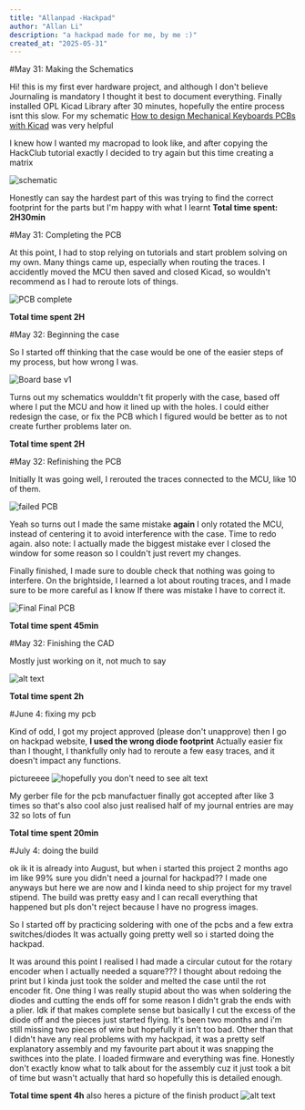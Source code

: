 ```yaml
---
title: "Allanpad -Hackpad"
author: "Allan Li"
description: "a hackpad made for me, by me :)"
created_at: "2025-05-31"
---
```


#May 31: Making the Schematics 

Hi! this is my first ever hardware project, and although I don't believe Journaling is mandatory I thought it best to document everything. 
Finally installed OPL Kicad Library after 30 minutes, hopefully the entire process isnt this slow.
For my schematic [How to design Mechanical Keyboards PCBs with Kicad](https://www.youtube.com/watch?v=8WXpGTIbxlQ&t=320s&ab_channel=JoeScotto) was very helpful 

I knew how I wanted my macropad to look like, and after copying the HackClub tutorial exactly I decided to try again but this time creating a matrix

![schematic](./images/schematics.png)

Honestly can say the hardest part of this was trying to find the correct footprint for the parts but I'm happy with what I learnt 
**Total time spent: 2H30min**

#May 31: Completing the PCB

At this point, I had to stop relying on tutorials and start problem solving on my own. Many things came up, especially when routing the traces.
I accidently moved the MCU then saved and closed Kicad, so wouldn't recommend as I had to reroute lots of things. 

![PCB complete ](./images/PCB.png)

**Total time spent 2H**

#May 32: Beginning the case

So I started off thinking that the case would be one of the easier steps of my process, but how wrong I was. 

![Board base v1](./images/Case_bottom1.png)

Turns out my schematics woulddn't fit properly with the case, based off where I put the MCU and how it lined up with the holes.
I could either redesign the case, or fix the PCB which I figured would be better as to not create further problems later on. 

**Total time spent 2H**

#May 32: Refinishing the PCB

Initially It was going well, I rerouted the traces connected to the MCU, like 10 of them. 

![failed PCB](./images/failedpcb.png)

Yeah so turns out I made the same mistake **again** 
I only rotated the MCU, instead of centering it to avoid interference with the case. Time to redo again.
also note: I actually made the biggest mistake ever I closed the window for some reason so I couldn't just revert my changes. 

Finally finished, I made sure to double check that nothing was going to interfere.
On the brightside, I learned a lot about routing traces, and I made sure to be more careful as I know If there was mistake I have to correct it. 

![Final Final PCB](./images/finalpcb.png)

**Total time spent 45min**

#May 32: Finishing the CAD

Mostly just working on it, not much to say

![alt text](./images/finalcad.png)

**Total time spent 2h**

#June 4: fixing my pcb 

Kind of odd, I got my project approved (please don't unapprove) then I go on hackpad website, **I used the wrong diode footprint**
Actually easier fix than I thought, I thankfully only had to reroute a few easy traces, and it doesn't impact any functions. 

pictureeee
![hopefully you don't need to see alt text](./images/finalfinalPCB.png)

My gerber file for the pcb manufactuer finally got accepted after like 3 times so that's also cool
also just realised half of my journal entries are may 32 so lots of fun

**Total time spent 20min**

#July 4: doing the build

ok ik it is already into August, but when i started this project 2 months ago im like 99% sure you didn't need a journal for hackpad?? I made one anyways but here we are now and I kinda need to ship project for my travel stipend. The build was pretty easy and I can recall everything that happened but pls don't reject because I have no progress images.

So I started off by practicing soldering with one of the pcbs and a few extra switches/diodes
It was actually going pretty well so i started doing the hackpad.

It was around this point I realised I had made a circular cutout for the rotary encoder when I actually needed a square??? I thought about redoing the print but I kinda just took the solder and melted the case until the rot encoder fit. One thing I was really stupid about tho was when soldering the diodes and cutting the ends off for some reason I didn't grab the ends with a plier. Idk if that makes complete sense but basically I cut the excess of the diode off and the pieces just started flying. It's been two months and i'm still missing two pieces of wire but hopefully it isn't too bad. Other than that I didn't have any real problems with my hackpad, it was a pretty self explanatory assembly and my favourite part about it was snapping the swithces into the plate. I loaded firmware and everything was fine. Honestly don't exactly know what to talk about for the assembly cuz it just took a bit of time but wasn't actually that hard so hopefully this is detailed enough.

**Total time spent 4h**
also heres a picture of the finish product
![alt text](./images/IMG_3026.jpeg)